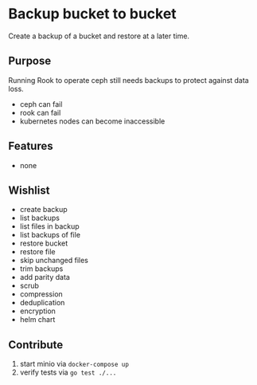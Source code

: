 # Backup bucket to bucket

Create a backup of a bucket and restore at a later time.

## Purpose

Running Rook to operate ceph still needs backups to protect against data loss.  
- ceph can fail
- rook can fail
- kubernetes nodes can become inaccessible

## Features

- none

## Wishlist

- create backup
- list backups
- list files in backup
- list backups of file
- restore bucket
- restore file
- skip unchanged files
- trim backups
- add parity data
- scrub
- compression
- deduplication
- encryption
- helm chart

## Contribute

1. start minio via `docker-compose up`
2. verify tests via `go test ./...`
